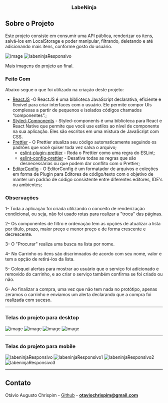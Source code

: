 <!--
*** Obrigado por estar vendo o nosso README. Se você tiver alguma sugestão
*** que possa melhorá-lo ainda mais dê um fork no repositório e crie uma Pull
*** Request ou abra uma Issue com a tag "sugestão".
*** Obrigado novamente! Agora vamos rodar esse projeto incrível :D
-->

<!-- PROJECT SHIELDS -->

<!-- PROJECT LOGO -->
<br />
<p align="center">

  <h3 align="center">LabeNinja</h3>
</p>

## Sobre o Projeto

Este projeto consiste em consumir uma API pública, renderizar os itens, salvá-los em LocalStorage e poder manipular, filtrando, deletando e até adicionando mais itens, conforme gosto do usuário.

![image](https://user-images.githubusercontent.com/69418670/135767057-4bd63809-c96d-4e01-86e9-7837e1d4cc10.png)
![labeninjaResponsivo](https://user-images.githubusercontent.com/69418670/135767099-3ffbb113-d67b-4964-90e4-7fee42d3faeb.png)

Mais imagens do projeto ao final.

### Feito Com

Abaixo segue o que foi utilizado na criação deste projeto:

- [ReactJS](https://pt-br.reactjs.org/) -O ReactJS é uma biblioteca JavaScript declarativa, eficiente e flexível para criar interfaces com o usuário. Ele permite compor UIs complexas a partir de pequenos e isolados códigos chamados “componentes”.;
- [Styled-Components](https://styled-components.com/) - Styled-components é uma biblioteca para React e React Native que permite que você use estilos ao nível de componente na sua aplicação. Eles são escritos em uma mistura de JavaScript com CSS.
- [Prettier](https://prettier.io/) - O Prettier atualiza seu código automaticamente seguindo os padrões que você quiser toda vez salva o arquivo;
  - [eslint-plugin-prettier](https://github.com/prettier/eslint-plugin-prettier) - Roda o Prettier como uma regra do ESLint;
  - [eslint-config-prettier](https://github.com/prettier/eslint-config-prettier) - Desativa todas as regras que são desnecessárias ou que podem dar conflito com o Prettier;
- [EditorConfig](https://editorconfig.org/) - O EditorConfig é um formatador de arquivos e coleções em forma de Plugin para Editores de código/texto com o objetivo de manter um padrão de código consistente entre diferentes editores, IDE's ou ambientes;

### Observações

1- Toda a aplicação foi criada utilizando o conceito de renderização condicional, ou seja, não foi usado rotas para realizar a "troca" das páginas.

2- Os componentes de filtro e ordenação tem as opções de atualizar a lista por título, prazo, maior preço e menor preço e de forma crescente e decrescente.

3- O "Procurar" realiza uma busca na lista por nome.

4- No Carrinho os itens são discrimnados de acordo com seu nome, valor e tem a opção de retirá-los da lista.

5- Coloquei alertas para mostrar ao usuário que o serviço foi adicionado e removido do carrinho, e ao criar o serviço também confirma se foi criado ou não.

6- Ao finalizar a compra, uma vez que não tem nada no protótipo, apenas zeramos o carrinho e enviamos um alerta declarando que a compra foi realizada com suceso.

---

### Telas do projeto para desktop

![image](https://user-images.githubusercontent.com/69418670/135767381-98fae036-8c54-4af8-8f8e-528baf0cd6c2.png)
![image](https://user-images.githubusercontent.com/69418670/135767462-9b82a013-012a-4131-afd6-2f508195825d.png)
![image](https://user-images.githubusercontent.com/69418670/135767472-a9bd83a6-3e92-4f00-acfd-65c8d31b7d90.png)
![image](https://user-images.githubusercontent.com/69418670/135767475-0000d982-0644-428c-ad06-929d72938158.png)

---

### Telas do projeto para mobile

![labeninjaResponsivo](https://user-images.githubusercontent.com/69418670/135767099-3ffbb113-d67b-4964-90e4-7fee42d3faeb.png)
![labeninjaResponsivo1](https://user-images.githubusercontent.com/69418670/135767510-84e3ec3f-b397-4e9c-bb11-176e9033f15d.png)
![labeninjaResponsivo2](https://user-images.githubusercontent.com/69418670/135767564-160ce62e-8c56-459f-b765-31f1f440bb6a.png)
![labeninjaResponsivo3](https://user-images.githubusercontent.com/69418670/135767567-6d35505c-9fb8-4233-9e5f-5addfbb8f4b5.png)

---

<!-- CONTACT -->

## Contato

Otávio Augusto Chrispim - [Github](https://github.com/otavioachrispim) - **otaviochrispim@gmail.com**
